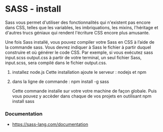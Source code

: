 # SASS - install

Sass vous permet d'utiliser des fonctionnalités qui n'existent pas encore dans CSS, telles que les variables, les imbriquations, les mixins, l'héritage et d'autres trucs géniaux qui rendent l'écriture CSS encore plus amusante.

Une fois Sass installé, vous pouvez compiler votre Sass en CSS à l’aide de la commande sass. Vous devrez indiquer à Sass le fichier à partir duquel construire et où générer le code CSS. Par exemple, si vous exécutez sass input.scss output.css à partir de votre terminal, un seul fichier Sass, input.scss, sera compilé dans le fichier output.css.

1) installez node.js
	Cette installation ajoute le serveur :
	nodejs et npm

2) dans la ligne de commande : 
	npm install -g sass
	
	Cette commande installe sur votre votre machine de façon globale. Puis vous pouvez y accèder dans chaque de vos projets en outilisant npm install sass

### Documentation
- https://sass-lang.com/documentation